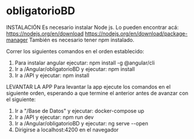 # obligatorioBD

INSTALACIÓN
Es necesario instalar Node js. Lo pueden encontrar acá: https://nodejs.org/en/download https://nodejs.org/en/download/package-manager
También es necesario tener npm instalado. 

Correr los siguientes comandos en el orden establecido:
1) Para instalar angular ejecutar: npm install -g @angular/cli
2) Ir a /Angular/obligatorioBD y ejecutar: npm install
3) Ir a /API y ejecutar: npm install


LEVANTAR LA APP
Para levantar la app ejecute los comandos en el siguiente orden, esperando a que termine el anterior antes de avanzar con el siguiente:
1) Ir a "/Base de Datos" y ejecutar: docker-compose up
2) Ir a /API y ejecutar: npm run dev
3) Ir a /Angular/obligatorioBD y ejecutar: ng serve --open
4) Dirigirse a localhost:4200 en el navegador